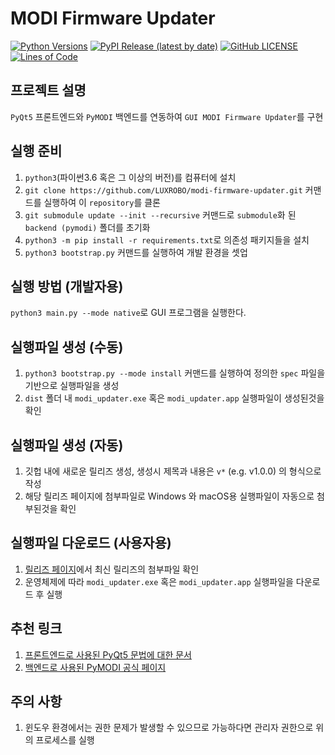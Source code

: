 # MODI Firmware Updater
[![Python Versions](https://badgen.net/badge/python/3/9cf)](https://pypi.python.org/pypi/modi-firmware-updater)
[![PyPI Release (latest by date)](https://img.shields.io/github/v/release/LUXROBO/modi-firmware-updater?style=flat&color=F3E2A9)](https://pypi.python.org/pypi/modi-firmware-updater)
[![GitHub LICENSE](https://img.shields.io/github/license/LUXROBO/modi-firmware-updater?style=flat&color=pink)](https://github.com/LUXROBO/modi-firmware-updater/blob/master/LICENSE)
[![Lines of Code](https://img.shields.io/tokei/lines/github/LUXROBO/modi-firmware-updater?style=flat&color=yellowgreen)](https://github.com/LUXROBO/modi-firmware-updater/tree/master/backend/modi/util/gui_firmware_updater.py)

프로젝트 설명
--
`PyQt5` 프론트엔드와 `PyMODI` 백엔드를 연동하여 `GUI MODI Firmware Updater`를 구현

실행 준비
--
1. `python3`(파이썬3.6 혹은 그 이상의 버전)를 컴퓨터에 설치
2. `git clone https://github.com/LUXROBO/modi-firmware-updater.git` 커맨드를 실행하여 이 `repository`를 클론
3. `git submodule update --init --recursive` 커맨드로 `submodule`화 된 `backend (pymodi)` 폴더를 초기화
4. `python3 -m pip install -r requirements.txt`로 의존성 패키지들을 설치
5. `python3 bootstrap.py` 커맨드를 실행하여 개발 환경을 셋업

실행 방법 (개발자용)
--
`python3 main.py --mode native`로 GUI 프로그램을 실행한다.

실행파일 생성 (수동)
--
1. `python3 bootstrap.py --mode install` 커맨드를 실행하여 정의한 `spec` 파일을 기반으로 실행파일을 생성
2. `dist` 폴더 내 `modi_updater.exe` 혹은 `modi_updater.app` 실행파일이 생성된것을 확인

실행파일 생성 (자동)
--
1. 깃헙 내에 새로운 릴리즈 생성, 생성시 제목과 내용은 `v*` (e.g. v1.0.0) 의 형식으로 작성
2. 해당 릴리즈 페이지에 첨부파일로 Windows 와 macOS용 실행파일이 자동으로 첨부된것을 확인

실행파일 다운로드 (사용자용)
--
1. [릴리즈 페이지](https://github.com/LUXROBO/modi-firmware-updater/releases)에서 최신 릴리즈의 첨부파일 확인
2. 운영체제에 따라 `modi_updater.exe` 혹은 `modi_updater.app` 실행파일을 다운로드 후 실행

추천 링크
--
1. [프론트엔드로 사용된 PyQt5 문법에 대한 문서](https://wikidocs.net/book/2944)
2. [백엔드로 사용된 PyMODI 공식 페이지](https://github.com/luxrobo/pymodi)

주의 사항
--
1. 윈도우 환경에서는 권한 문제가 발생할 수 있으므로 가능하다면 관리자 권한으로 위의 프로세스를 실행
